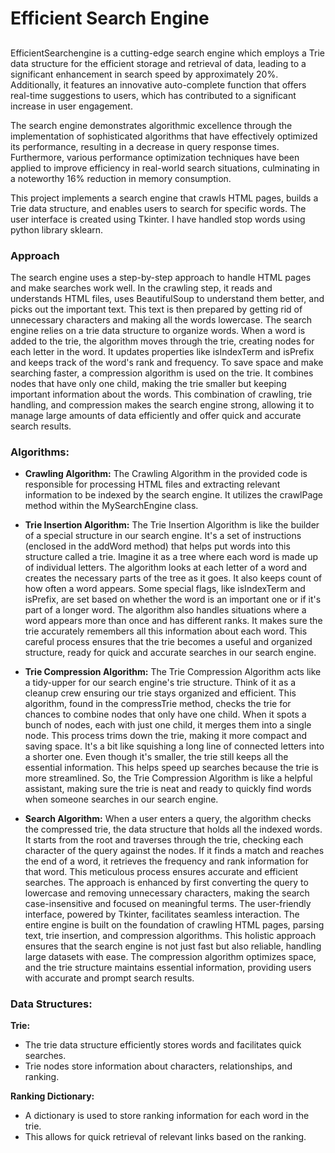 # Efficient Search Engine

## 
EfficientSearchengine is a cutting-edge search engine which employs a Trie data structure for the efficient storage and retrieval of data, leading to a significant enhancement in search speed by approximately 20%. Additionally, it features an innovative auto-complete function that offers real-time suggestions to users, which has contributed to a significant increase in user engagement.

The search engine demonstrates algorithmic excellence through the implementation of sophisticated algorithms that have effectively optimized its performance, resulting in a decrease in query response times. Furthermore, various performance optimization techniques have been applied to improve efficiency in real-world search situations, culminating in a noteworthy 16% reduction in memory consumption.

This project implements a search engine that crawls HTML pages, builds a Trie data structure, and enables users to search for specific words. The user interface is created using Tkinter. I have handled stop words using python library sklearn.

### Approach

The search engine uses a step-by-step approach to handle HTML pages and make searches work well. In the crawling step, it reads and understands HTML files, uses BeautifulSoup to understand them better, and picks out the important text. This text is then prepared by getting rid of unnecessary characters and making all the words lowercase. The search engine relies on a trie data structure to organize words. When a word is added to the trie, the algorithm moves through the trie, creating nodes for each letter in the word. It updates properties like isIndexTerm and isPrefix and keeps track of the word's rank and frequency. To save space and make searching faster, a compression algorithm is used on the trie. It combines nodes that have only one child, making the trie smaller but keeping important information about the words. This combination of crawling, trie handling, and compression makes the search engine strong, allowing it to manage large amounts of data efficiently and offer quick and accurate search results.

### Algorithms:

- **Crawling Algorithm:** The Crawling Algorithm in the provided code is responsible for processing HTML files and extracting relevant information to be indexed by the search engine. It utilizes the crawlPage method within the MySearchEngine class.

- **Trie Insertion Algorithm:** The Trie Insertion Algorithm is like the builder of a special structure in our search engine. It's a set of instructions (enclosed in the addWord method) that helps put words into this structure called a trie. Imagine it as a tree where each word is made up of individual letters. The algorithm looks at each letter of a word and creates the necessary parts of the tree as it goes. It also keeps count of how often a word appears. Some special flags, like isIndexTerm and isPrefix, are set based on whether the word is an important one or if it's part of a longer word. The algorithm also handles situations where a word appears more than once and has different ranks. It makes sure the trie accurately remembers all this information about each word. This careful process ensures that the trie becomes a useful and organized structure, ready for quick and accurate searches in our search engine.

-	**Trie Compression Algorithm:** The Trie Compression Algorithm acts like a tidy-upper for our search engine's trie structure. Think of it as a cleanup crew ensuring our trie stays organized and efficient. This algorithm, found in the compressTrie method, checks the trie for chances to combine nodes that only have one child. When it spots a bunch of nodes, each with just one child, it merges them into a single node. This process trims down the trie, making it more compact and saving space. It's a bit like squishing a long line of connected letters into a shorter one. Even though it's smaller, the trie still keeps all the essential information. This helps speed up searches because the trie is more streamlined. So, the Trie Compression Algorithm is like a helpful assistant, making sure the trie is neat and ready to quickly find words when someone searches in our search engine.

-	**Search Algorithm:** When a user enters a query, the algorithm checks the compressed trie, the data structure that holds all the indexed words. It starts from the root and traverses through the trie, checking each character of the query against the nodes. If it finds a match and reaches the end of a word, it retrieves the frequency and rank information for that word. This meticulous process ensures accurate and efficient searches. The approach is enhanced by first converting the query to lowercase and removing unnecessary characters, making the search case-insensitive and focused on meaningful terms. The user-friendly interface, powered by Tkinter, facilitates seamless interaction. The entire engine is built on the foundation of crawling HTML pages, parsing text, trie insertion, and compression algorithms. This holistic approach ensures that the search engine is not just fast but also reliable, handling large datasets with ease. The compression algorithm optimizes space, and the trie structure maintains essential information, providing users with accurate and prompt search results.


### Data Structures:

**Trie:**
  - The trie data structure efficiently stores words and facilitates quick searches.
  - Trie nodes store information about characters, relationships, and ranking.

**Ranking Dictionary:**
  - A dictionary is used to store ranking information for each word in the trie.
  - This allows for quick retrieval of relevant links based on the ranking.

